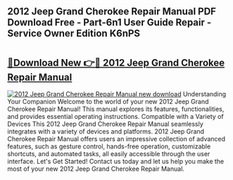 ## 2012 Jeep Grand Cherokee Repair Manual PDF Download Free - Part-6n1 User Guide Repair - Service Owner Edition K6nPS

# <h2><a href="http://bc287.oget.top/?id=2012+Jeep+Grand+Cherokee+Repair+Manual">🔗Download New 👉🔴 2012 Jeep Grand Cherokee Repair Manual</a></h2>

[![2012 Jeep Grand Cherokee Repair Manual new download](https://i.imgur.com/5g1atiW.png)](http://bc287.oget.top/?id=2012+Jeep+Grand+Cherokee+Repair+Manual)
Understanding Your Companion Welcome to the world of your new 2012 Jeep Grand Cherokee Repair Manual! This manual explores its features, functionalities, and provides essential operating instructions. Compatible with a Variety of Devices This 2012 Jeep Grand Cherokee Repair Manual seamlessly integrates with a variety of devices and platforms. 2012 Jeep Grand Cherokee Repair Manual offers users an impressive collection of advanced features, such as gesture control, hands-free operation, customizable shortcuts, and automated tasks, all easily accessible through the user interface. Let's Get Started! Contact us today and let us help you make the most of your new 2012 Jeep Grand Cherokee Repair Manual.
